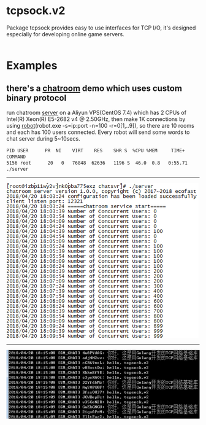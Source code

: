# tcpsock.v2
Package tcpsock provides easy to use interfaces for TCP I/O, it's designed especially for developing online game servers.</br></br>

# Examples</br>
## there's a [chatroom](https://github.com/ecofast/tcpsock.v2/tree/master/samples/chatroom) demo which uses custom binary protocol</br>
run chatroom [server](https://github.com/ecofast/tcpsock.v2/tree/master/samples/chatroom/server) on a Aliyun VPS(CentOS 7.4) which has 2 CPUs of Intel(R) Xeon(R) E5-2682 v4 @ 2.50GHz, then make 1K connections by using [robot](https://github.com/ecofast/tcpsock.v2/tree/master/samples/chatroom/robot)(robot.exe -s=ip:port -n=100 -r=0[1,..9]), so there are 10 rooms and each has 100 users connected. Every robot will send some words to chat server during 5~10secs.</br>
```shell
PID USER      PR  NI    VIRT    RES    SHR S  %CPU %MEM     TIME+ COMMAND
5156 root      20   0   76848  62636   1196 S  46.0  0.8   0:55.71 ./server
```
*****
![image](https://github.com/ecofast/tcpsock.v2/blob/master/samples/chatroom/server/server.png)</br>
*****
![image](https://github.com/ecofast/tcpsock.v2/blob/master/samples/chatroom/server/client.png)</br>
